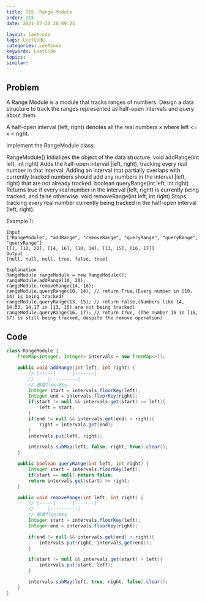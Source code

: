 ```yaml
---
title: 715. Range Module
order: 715
date: 2021-07-20 20:09:23

layout: leetcode
tags: LeetCode
categories: LeetCode
keywords: LeetCode
topics:
similar:
---
```


## Problem

A Range Module is a module that tracks ranges of numbers. Design a data structure to track the ranges represented as half-open intervals and query about them.

A half-open interval [left, right) denotes all the real numbers x where left <= x < right.

Implement the RangeModule class:

RangeModule() Initializes the object of the data structure.
void addRange(int left, int right) Adds the half-open interval [left, right), tracking every real number in that interval. Adding an interval that partially overlaps with currently tracked numbers should add any numbers in the interval [left, right) that are not already tracked.
boolean queryRange(int left, int right) Returns true if every real number in the interval [left, right) is currently being tracked, and false otherwise.
void removeRange(int left, int right) Stops tracking every real number currently being tracked in the half-open interval [left, right).

Example 1:

```
Input
["RangeModule", "addRange", "removeRange", "queryRange", "queryRange", "queryRange"]
[[], [10, 20], [14, 16], [10, 14], [13, 15], [16, 17]]
Output
[null, null, null, true, false, true]

Explanation
RangeModule rangeModule = new RangeModule();
rangeModule.addRange(10, 20);
rangeModule.removeRange(14, 16);
rangeModule.queryRange(10, 14); // return True,(Every number in [10, 14) is being tracked)
rangeModule.queryRange(13, 15); // return False,(Numbers like 14, 14.03, 14.17 in [13, 15) are not being tracked)
rangeModule.queryRange(16, 17); // return True, (The number 16 in [16, 17) is still being tracked, despite the remove operation)
```

## Code

```java
class RangeModule {
    TreeMap<Integer, Integer> intervals = new TreeMap<>();

    public void addRange(int left, int right) {
        // |-----|      |-------|
        //     |----------|
        // 都拿floorKey
        Integer start = intervals.floorKey(left);
        Integer end = intervals.floorKey(right);
        if(start != null && intervals.get(start) >= left){
            left = start;
        }
        if(end != null && intervals.get(end) > right){
            right = intervals.get(end);
        }
        intervals.put(left, right);

        intervals.subMap(left, false, right, true).clear();
    }

    public boolean queryRange(int left, int right) {
        Integer start = intervals.floorKey(left);
        if(start == null) return false;
        return intervals.get(start) >= right;
    }

    public void removeRange(int left, int right) {
        // |-----|      |-------|
        //     |----------|
        // 都拿floorKey
        Integer start = intervals.floorKey(left);
        Integer end = intervals.floorKey(right);

        if(end != null && intervals.get(end) > right){
            intervals.put(right, intervals.get(end));
        }

        if(start != null && intervals.get(start) > left){
            intervals.put(start, left);
        }

        intervals.subMap(left, true, right, false).clear();
    }
}
```
